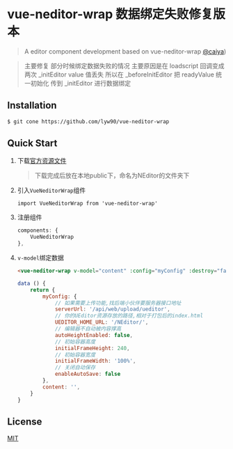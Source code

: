 # vue-neditor-wrap 数据绑定失败修复版本

> A editor component development based on vue-neditor-wrap [@caiya](https://github.com/caiya/vue-neditor-wrap))

> 主要修复 部分时候绑定数据失败的情况  主要原因是在 loadscript 回调变成两次 _initEditor   value  值丢失 所以在 _beforeInitEditor 把 readyValue 统一初始化 传到  _initEditor 进行数据绑定

## Installation
```bash
$ git cone https://github.com/lyw90/vue-neditor-wrap
```

## Quick Start

1. 下载[官方资源文件](https://www.notadd.com/download/neditor/Neditor-next-master.tar.xz)

    > 下载完成后放在本地public下，命名为NEditor的文件夹下

2. 引入`VueNeditorWrap`组件

    `import VueNeditorWrap from 'vue-neditor-wrap'`

3. 注册组件
    ```js
    components: {
        VueNeditorWrap
    },
    ```
4. `v-model`绑定数据
    ```html
    <vue-neditor-wrap v-model="content" :config="myConfig" :destroy="false" @ready="ready"></vue-neditor-wrap>
    ```
    ```js
    data () {
        return {
            myConfig: {
                // 如果需要上传功能,找后端小伙伴要服务器接口地址
                serverUrl: '/api/web/upload/ueditor',
                // 你的UEditor资源存放的路径,相对于打包后的index.html
                UEDITOR_HOME_URL: '/NEditor/',
                // 编辑器不自动被内容撑高
                autoHeightEnabled: false,
                // 初始容器高度
                initialFrameHeight: 240,
                // 初始容器宽度
                initialFrameWidth: '100%',
                // 关闭自动保存
                enableAutoSave: false
            },
            content: '',
        }
    }
    ```
## License

[MIT](http://opensource.org/licenses/MIT)

